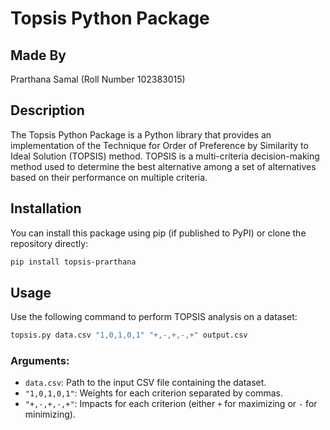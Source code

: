 # Topsis Python Package

## Made By
Prarthana Samal (Roll Number 102383015)

## Description
The Topsis Python Package is a Python library that provides an implementation of the Technique for Order of Preference by Similarity to Ideal Solution (TOPSIS) method. TOPSIS is a multi-criteria decision-making method used to determine the best alternative among a set of alternatives based on their performance on multiple criteria.

## Installation
You can install this package using pip (if published to PyPI) or clone the repository directly:
```bash
pip install topsis-prarthana
```

## Usage
Use the following command to perform TOPSIS analysis on a dataset:

```bash
topsis.py data.csv "1,0,1,0,1" "+,-,+,-,+" output.csv
```

### Arguments:
- `data.csv`: Path to the input CSV file containing the dataset.
- `"1,0,1,0,1"`: Weights for each criterion separated by commas.
- `"+,-,+,-,+"`: Impacts for each criterion (either `+` for maximizing or `-` for minimizing).

